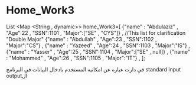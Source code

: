 # Home_Work3
List <Map <String , dynamic>> home_Work3=[
{"name" : "Abdulaziz" , "Age":22 , "SSN":1101 , "Major":["SE" , "CYS"]} , //This list for clarification "Double Major"
{"name" : "Abdullah" , "Age":23 , "SSN":1102 , "Major":"CS"} ,
{"name" : "Yazeed" , "Age":24 , "SSN":1103 , "Major":"IS"} ,
{"name" : "Yasser" , "Age":25 , "SSN":1104 , "Major":["SE" , null]} ,
{"name" : "Mohammed" , "Age":26 , "SSN":1105 , "Major":"IT"} ,
];



في دارت عباره عن امكانيه المستخدم بادخال البيانات في البرنامج  standard input outputال
